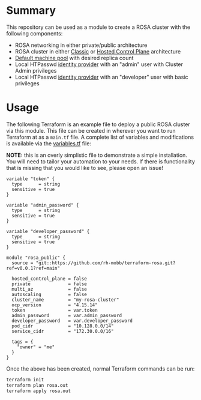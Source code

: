 # Summary

This repository can be used as a module to create a ROSA cluster with the following components:

- ROSA networking in either private/public architecture
- ROSA cluster in either [Classic](https://docs.openshift.com/rosa/architecture/rosa-architecture-models.html#rosa-classic-architecture_rosa-architecture-models) 
or [Hosted Control Plane](https://docs.openshift.com/rosa/architecture/rosa-architecture-models.html#rosa-hcp-architecture_rosa-architecture-models) architecture
- [Default machine pool](https://docs.openshift.com/rosa/rosa_cluster_admin/rosa_nodes/rosa-nodes-machinepools-about.html) with desired replica count
- Local HTPasswd [identity provider](https://docs.openshift.com/rosa/authentication/sd-configuring-identity-providers.html) with an "admin" user with Cluster Admin privileges
- Local HTPasswd [identity provider](https://docs.openshift.com/rosa/authentication/sd-configuring-identity-providers.html) with an "developer" user with basic privileges


# Usage

The following Terraform is an example file to deploy a public ROSA cluster via this module.  This file
can be created in wherever you want to run Terraform at as a `main.tf` file.  A complete list of variables
and modifications is available via the [variables.tf](variables.tf) file:

**NOTE:** this is an overly simplistic file to demonstrate a simple installation.  You will need to tailor your 
automation to your needs.  If there is functionality that is missing that you would like to see, please open an issue!

```
variable "token" {
  type      = string
  sensitive = true
}

variable "admin_password" {
  type      = string
  sensitive = true
}

variable "developer_password" {
  type      = string
  sensitive = true
}

module "rosa_public" {
  source = "git::https://github.com/rh-mobb/terraform-rosa.git?ref=v0.0.1?ref=main"

  hosted_control_plane = false
  private              = false
  multi_az             = false
  autoscaling          = false
  cluster_name         = "my-rosa-cluster"
  ocp_version          = "4.15.14"
  token                = var.token
  admin_password       = var.admin_password
  developer_password   = var.developer_password
  pod_cidr             = "10.128.0.0/14"
  service_cidr         = "172.30.0.0/16"

  tags = {
    "owner" = "me"
  }
}
```

Once the above has been created, normal Terraform commands can be run:

```bash
terraform init
terraform plan rosa.out
terraform apply rosa.out
```
